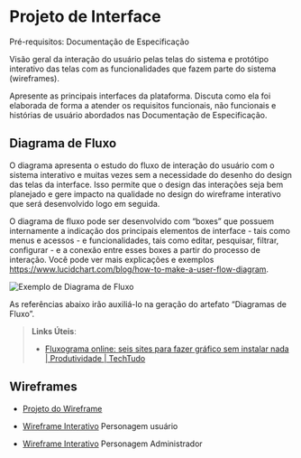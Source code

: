 
# Projeto de Interface

Pré-requisitos: Documentação de Especificação

Visão geral da interação do usuário pelas telas do sistema e protótipo interativo das telas com as funcionalidades que fazem parte do sistema (wireframes).

Apresente as principais interfaces da plataforma. Discuta como ela foi elaborada de forma a atender os requisitos funcionais, não funcionais e histórias de usuário abordados nas Documentação de Especificação.



## Diagrama de Fluxo

O diagrama apresenta o estudo do fluxo de interação do usuário com o sistema interativo e  muitas vezes sem a necessidade do desenho do design das telas da interface. Isso permite que o design das interações seja bem planejado e gere impacto na qualidade no design do wireframe interativo que será desenvolvido logo em seguida.

O diagrama de fluxo pode ser desenvolvido com “boxes” que possuem internamente a indicação dos principais elementos de interface - tais como menus e acessos - e funcionalidades, tais como editar, pesquisar, filtrar, configurar - e a conexão entre esses boxes a partir do processo de interação. Você pode ver mais explicações e exemplos https://www.lucidchart.com/blog/how-to-make-a-user-flow-diagram.

![Exemplo de Diagrama de Fluxo](img/diagramafluxo2.jpg)

As referências abaixo irão auxiliá-lo na geração do artefato “Diagramas de Fluxo”.

> **Links Úteis**:
> - [Fluxograma online: seis sites para fazer gráfico sem instalar nada | Produtividade | TechTudo](https://www.techtudo.com.br/listas/2019/03/fluxograma-online-seis-sites-para-fazer-grafico-sem-instalar-nada.ghtml)

## Wireframes

- [Projeto do Wireframe](https://www.figma.com/design/71MN7oddox1QBN3fyAynT9/Figma-basics?node-id=0-286&p=f&t=Ajz3mShZMjzRAXdh-0)

- [Wireframe Interativo](https://www.figma.com/proto/71MN7oddox1QBN3fyAynT9/Figma-basics?node-id=925-2&p=f&t=Ajz3mShZMjzRAXdh-0&scaling=contain&content-scaling=fixed&page-id=0%3A286) Personagem usuário

- [Wireframe Interativo](https://www.figma.com/proto/71MN7oddox1QBN3fyAynT9/Figma-basics?node-id=925-184&p=f&t=Ajz3mShZMjzRAXdh-0&scaling=contain&content-scaling=fixed&page-id=0%3A286) Personagem Administrador
